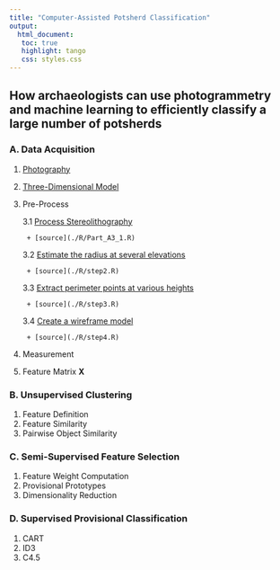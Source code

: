 ```yaml
---
title: "Computer-Assisted Potsherd Classification"
output:
  html_document:
   toc: true
   highlight: tango
   css: styles.css
---
```

## How archaeologists can use photogrammetry and machine learning to efficiently classify a large number of potsherds

### A. Data Acquisition
1. [Photography](./markdown/Part_A1.md)
2. [Three-Dimensional Model](./markdown/Part_A2.md)
3. Pre-Process

    3.1 [Process Stereolithography](./markdown/Part_A3_1.md)

        + [source](./R/Part_A3_1.R)

    3.2 [Estimate the radius at several elevations](./markdown/step2.md)

        + [source](./R/step2.R)

    3.3 [Extract perimeter points at various heights](./markdown/step3.md)

        + [source](./R/step3.R)

    3.4 [Create a wireframe model](./markdown/step4.md)

        + [source](./R/step4.R)

4.  Measurement
5.  Feature Matrix **X**

### B. Unsupervised Clustering
1. Feature Definition
2. Feature Similarity
3. Pairwise Object Similarity

### C. Semi-Supervised Feature Selection
1. Feature Weight Computation
2. Provisional Prototypes
3. Dimensionality Reduction

### D. Supervised Provisional Classification
1. CART
2. ID3
3. C4.5
